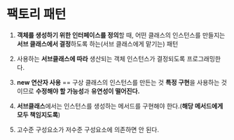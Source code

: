 # 팩토리 패턴

1. **객체를 생성하기 위한 인터페이스를 정의**할 때, 어떤 클래스의 인스턴스를 만들지는 **서브 클래스에서 결정**하도록 하는(서브 클래스에게 맡기는) 패턴  

1. 사용하는 **서브클래스에 따라** 생산되는 객체 인스턴스가 결정되도록 프로그래밍한다.

1. **new 연산자 사용** == 구상 클래스의 인스턴스를 만든는 것
   **특정 구현**을 사용하는 것이므로 **수정해야 할 가능성**과 **유연성이 떨어진다.**

1. **서브클래스**에서는 인스턴스를 생성하는 메서드를 구현해야 한다.(**해당 메서드에게 모두 책임지도록**)

1. 고수준 구성요소가 저수준 구성요소에 의존하면 안 된다.